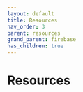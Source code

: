 ```yaml
---
layout: default
title: Resources
nav_order: 3
parent: resources
grand_parent: firebase 
has_children: true
---
```


# Resources